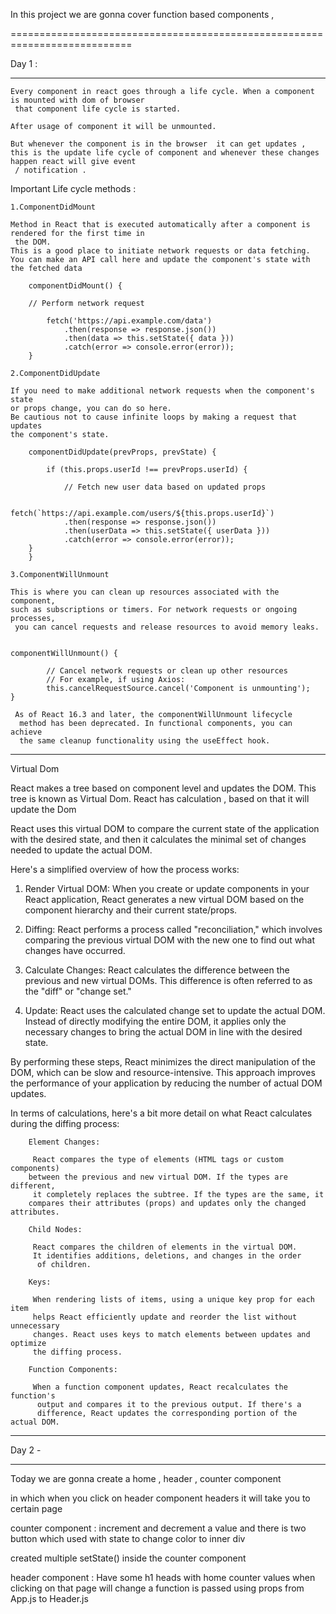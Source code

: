 In this project we are gonna cover function based components , 

===========================================================================

Day 1 :

---------------------------------------------------------------------------------------------------

    Every component in react goes through a life cycle. When a component is mounted with dom of browser
     that component life cycle is started.

    After usage of component it will be unmounted.

    But whenever the component is in the browser  it can get updates , 
    this is the update life cycle of component and whenever these changes happen react will give event
     / notification .



Important Life cycle methods :

    1.ComponentDidMount

    Method in React that is executed automatically after a component is rendered for the first time in
     the DOM.
    This is a good place to initiate network requests or data fetching. You can make an API call here and update the component's state with the fetched data

        componentDidMount() {

        // Perform network request

            fetch('https://api.example.com/data')
                .then(response => response.json())
                .then(data => this.setState({ data }))
                .catch(error => console.error(error));
        }

    2.ComponentDidUpdate

    If you need to make additional network requests when the component's state 
    or props change, you can do so here. 
    Be cautious not to cause infinite loops by making a request that updates 
    the component's state.

        componentDidUpdate(prevProps, prevState) {

            if (this.props.userId !== prevProps.userId) {

                // Fetch new user data based on updated props

                fetch(`https://api.example.com/users/${this.props.userId}`)
                .then(response => response.json())
                .then(userData => this.setState({ userData }))
                .catch(error => console.error(error));
        }
        }

    3.ComponentWillUnmount

    This is where you can clean up resources associated with the component, 
    such as subscriptions or timers. For network requests or ongoing processes,
     you can cancel requests and release resources to avoid memory leaks.


    componentWillUnmount() {

            // Cancel network requests or clean up other resources
            // For example, if using Axios:
            this.cancelRequestSource.cancel('Component is unmounting');
    }

     As of React 16.3 and later, the componentWillUnmount lifecycle
      method has been deprecated. In functional components, you can achieve 
      the same cleanup functionality using the useEffect hook.

-------------------------------------------------------------------------------------------------------------

Virtual Dom

React makes a tree based on component level and updates the DOM.
This tree is known as Virtual Dom.
React has calculation , based on that it will update the Dom

React uses this virtual DOM to compare the current state of the application with
 the desired state, and then it calculates the minimal set of changes needed to update the actual DOM.

Here's a simplified overview of how the process works:

   1. Render Virtual DOM: When you create or update components in your React 
   application, React generates a new virtual DOM based on the component hierarchy
    and their current state/props.

   2.  Diffing: React performs a process called "reconciliation," which involves 
   comparing the previous virtual DOM with the new one to find out what changes have
    occurred.

   3. Calculate Changes: React calculates the difference between the previous and new 
   virtual DOMs. This difference is often referred to as the "diff" or "change set."

   4. Update: React uses the calculated change set to update the actual DOM.
    Instead of directly modifying the entire DOM, it applies only the necessary
     changes to bring the actual DOM in line with the desired state.


   By performing these steps, React minimizes the direct manipulation of the 
   DOM, which can be slow and resource-intensive. This approach improves the 
   performance of your application by reducing the number of actual DOM updates.

   In terms of calculations, here's a bit more detail on what React calculates
    during the diffing process:

        Element Changes:
        
         React compares the type of elements (HTML tags or custom components)
        between the previous and new virtual DOM. If the types are different,
         it completely replaces the subtree. If the types are the same, it 
        compares their attributes (props) and updates only the changed attributes.

        Child Nodes:
        
         React compares the children of elements in the virtual DOM. 
         It identifies additions, deletions, and changes in the order
          of children.

        Keys:
        
         When rendering lists of items, using a unique key prop for each item 
         helps React efficiently update and reorder the list without unnecessary 
         changes. React uses keys to match elements between updates and optimize 
         the diffing process.

        Function Components:
        
         When a function component updates, React recalculates the function's
          output and compares it to the previous output. If there's a 
          difference, React updates the corresponding portion of the actual DOM.

----------------------------------------------------------------------------------------------------------



Day 2 -

----------------------------------------------------------------------------------------------------------

Today we are gonna create a home , header , counter component 

in which when you click on header component headers it will take you to certain page

counter component : increment and decrement a value and there is two button which used with state to change color to inner div 

created multiple setState() inside the counter component

header component : Have some h1 heads with home counter values when clicking on that page will change 
a function is passed using props from App.js to Header.js 